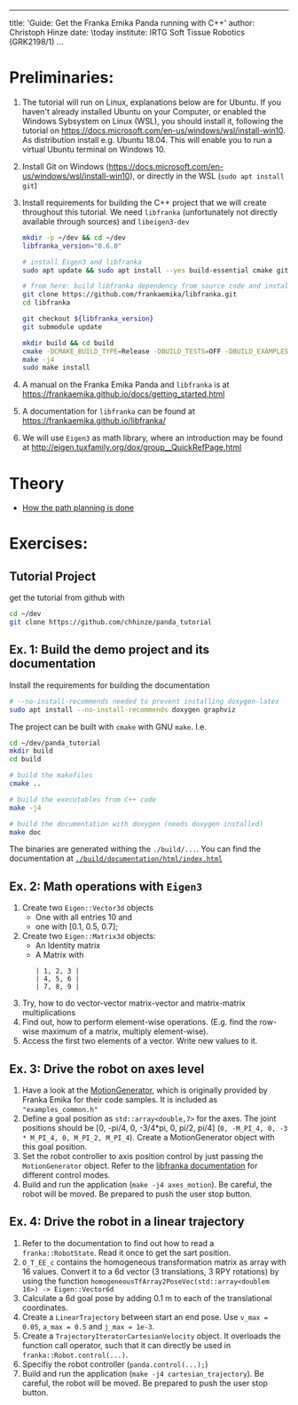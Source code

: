 
---
title: 'Guide: Get the Franka Emika Panda running with C++'
author: Christoph Hinze
date: \today
institute: IRTG Soft Tissue Robotics (GRK2198/1)
...

# Preliminaries:

1. The tutorial will run on Linux, explanations below are for Ubuntu. If you haven't already installed Ubuntu on your Computer, or enabled the Windows Sybsystem on Linux (WSL), you should install it, following the tutorial on <https://docs.microsoft.com/en-us/windows/wsl/install-win10>. As distribution install e.g. Ubuntu 18.04. This will enable you to run a virtual Ubuntu terminal on Windows 10.
2. Install Git on Windows (<https://docs.microsoft.com/en-us/windows/wsl/install-win10>), or directly in the WSL (`sudo apt install git`)
3. Install requirements for building the C++ project that we will create throughout this tutorial.  We need `libfranka` (unfortunately not directly available through sources) and `libeigen3-dev`

    ```sh
    mkdir -p ~/dev && cd ~/dev
    libfranka_version="0.6.0"

    # install Eigen3 and libfranka 
    sudo apt update && sudo apt install --yes build-essential cmake git libpoco-dev libeigen3-dev

    # from here: build libfranka dependency from source code and install it:
    git clone https://github.com/frankaemika/libfranka.git
    cd libfranka

    git checkout ${libfranka_version}
    git submodule update

    mkdir build && cd build
    cmake -DCMAKE_BUILD_TYPE=Release -DBUILD_TESTS=OFF -DBUILD_EXAMPLES=OFF ..
    make -j4
    sudo make install
    ```
4. A manual on the Franka Emika Panda and `libfranka` is at <https://frankaemika.github.io/docs/getting_started.html>
5. A documentation for `libfranka` can be found at <https://frankaemika.github.io/libfranka/>
6. We will use `Eigen3` as math library, where an introduction may be found at <http://eigen.tuxfamily.org/dox/group__QuickRefPage.html>


# Theory

- [How the path planning is done](pathPlanning.ipynb)

# Exercises:

## Tutorial Project

get the tutorial from github with

```sh
cd ~/dev
git clone https://github.com/chhinze/panda_tutorial
```

## Ex. 1: Build the demo project and its documentation

Install the requirements for building the documentation

```sh
# --no-install-recommends needed to prevent installing doxygen-latex
sudo apt install --no-install-recommends doxygen graphviz
```


The project can be built with `cmake` with GNU `make`. I.e.

```sh
cd ~/dev/panda_tutorial
mkdir build 
cd build

# build the makefiles
cmake ..

# build the executables from C++ code
make -j4

# build the documentation with doxygen (needs doxygen installed)
make doc
```

The binaries are generated withing the `./build/...`.
You can find the documentation at [`./build/documentation/html/index.html`](build/documentation/html/index.html)

## Ex. 2: Math operations with `Eigen3`

1. Create two `Eigen::Vector3d` objects
    - One with all entries 10 and 
    - one with [0.1, 0.5, 0.7];
2. Create two `Eigen::Matrix3d` objects:
    - An Identity matrix
    - A Matrix with
        ```
        | 1, 2, 3 |
        | 4, 5, 6 |
        | 7, 8, 9 |
        ```
3. Try, how to do vector-vector matrix-vector and matrix-matrix multiplications
4. Find out, how to perform element-wise operations. (E.g. find the row-wise maximum of a matrix, multiply element-wise).
5. Access the first two elements of a vector. Write new values to it.


## Ex. 3: Drive the robot on axes level

1. Have a look at the [MotionGenerator](https://frankaemika.github.io/libfranka/classMotionGenerator.html), which is originally provided by Franka Emika for their code samples. It is included as `"examples_common.h"`
2. Define a goal position as `std::array<double,7>` for the axes. The joint positions should be [0, -pi/4, 0, -3/4*pi, 0, pi/2, pi/4] (`0, -M_PI_4, 0, -3 * M_PI_4, 0, M_PI_2, M_PI_4`). Create a MotionGenerator object with this goal position.
3. Set the robot controller to axis position control by just passing the `MotionGenerator` object. Refer to the [libfranka documentation](https://frankaemika.github.io/libfranka/classfranka_1_1Robot.html) for different control modes.
4. Build and run the application (`make -j4 axes_motion`). Be careful, the robot will be moved. Be prepared to push the user stop button.

## Ex. 4: Drive the robot in a linear trajectory

1. Refer to the documentation to find out how to read a `franka::RobotState`. Read it once to get the sart position.
2. `O_T_EE_c` contains the homogeneous transformation matrix as array with 16 values. Convert it to a 6d vector (3 translations, 3 RPY rotations) by using the function `homogeneousTfArray2PoseVec(std::array<doublem 16>) -> Eigen::Vector6d`
3. Calculate a 6d goal pose by adding 0.1 m to each of the translational coordinates.
4. Create a `LinearTrajectory` between start an end pose. Use `v_max = 0.05`, `a_max = 0.5` and `j_max = 1e-3`.
5. Create a `TrajectoryIteratorCartesianVelocity` object. It overloads the function call operator, such that it can directly be used in `franka::Robot.control(...)`.
6. Specifiy the robot controller (`panda.control(...);`)
7. Build and run the application (`make -j4 cartesian_trajectory`). Be careful, the robot will be moved. Be prepared to push the user stop button.